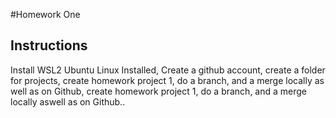 #Homework One
## Instructions
Install WSL2 Ubuntu Linux Installed, Create a github account, create a folder for projects, create homework project 1, do a branch, and a merge locally as well as on Github, create homework project 1, do a branch, and a merge locally aswell as on Github..
